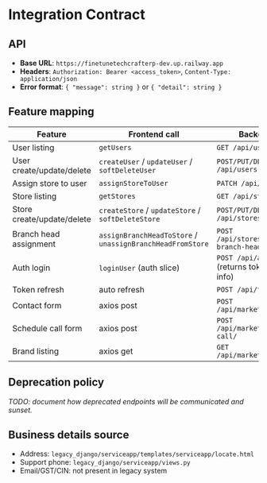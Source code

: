 # Integration Contract

## API

- **Base URL**: `https://finetunetechcrafterp-dev.up.railway.app`
- **Headers**: `Authorization: Bearer <access_token>`, `Content-Type: application/json`
- **Error format**: `{ "message": string }` or `{ "detail": string }`

## Feature mapping

| Feature                    | Frontend call                                             | Backend path                                          |
| -------------------------- | --------------------------------------------------------- | ----------------------------------------------------- |
| User listing               | `getUsers`                                                | `GET /api/users`                                      |
| User create/update/delete  | `createUser` / `updateUser` / `softDeleteUser`            | `POST/PUT/DELETE /api/users`                          |
| Assign store to user       | `assignStoreToUser`                                       | `PATCH /api/users/:id`                                |
| Store listing              | `getStores`                                               | `GET /api/stores`                                     |
| Store create/update/delete | `createStore` / `updateStore` / `softDeleteStore`         | `POST/PUT/DELETE /api/stores`                         |
| Branch head assignment     | `assignBranchHeadToStore` / `unassignBranchHeadFromStore` | `POST /api/stores/:id/assign-branch-head`             |
| Auth login                 | `loginUser` (auth slice)                                  | `POST /api/auth/login` (returns tokens and user info) |
| Token refresh              | auto refresh                                              | `POST /api/token/refresh`                             |
| Contact form               | axios post                                                | `POST /api/marketing/contact/`                        |
| Schedule call form         | axios post                                                | `POST /api/marketing/schedule-call/`                  |
| Brand listing              | axios get                                                 | `GET /api/marketing/brands/`                          |

## Deprecation policy

_TODO: document how deprecated endpoints will be communicated and sunset._

## Business details source

- Address: `legacy_django/serviceapp/templates/serviceapp/locate.html`
- Support phone: `legacy_django/serviceapp/views.py`
- Email/GST/CIN: not present in legacy system
